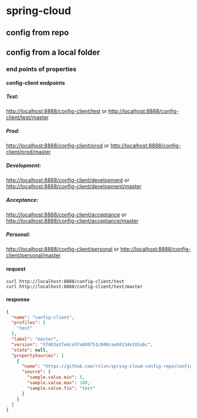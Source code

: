 # spring-cloud

## config from repo

## config from a local folder

### end points of properties

#### config-client endpoints
##### Test: 
[http://localhost:8888/config-client/test](http://localhost:8888/config-client/test) or 
[http://localhost:8888/config-client/test/master](http://localhost:8888/config-client/test/master)

##### Prod: 
[http://localhost:8888/config-client/prod](http://localhost:8888/config-client/prod) or 
[http://localhost:8888/config-client/prod/master](http://localhost:8888/config-client/prod/master)

##### Development: 
[http://localhost:8888/config-client/development](http://localhost:8888/config-client/development) or 
[http://localhost:8888/config-client/development/master](http://localhost:8888/config-client/development/master)

##### Acceptance: 
[http://localhost:8888/config-client/acceptance](http://localhost:8888/config-client/acceptance) or 
[http://localhost:8888/config-client/acceptance/master](http://localhost:8888/config-client/acceptance/master)

##### Personal: 
[http://localhost:8888/config-client/personal](http://localhost:8888/config-client/personal) or 
[http://localhost:8888/config-client/personal/master](http://localhost:8888/config-client/personal/master)

#### request
```shell script
curl http://localhost:8888/config-client/test
curl http://localhost:8888/config-client/test/master
```

#### response
```json
{
  "name": "config-client",
  "profiles": [
    "test"
  ],
  "label": "master",
  "version": "37483a37e6ce57a849751c049caa04134e185abc",
  "state": null,
  "propertySources": [
    {
      "name": "https://github.com/rslvn/spring-cloud-config-repo/config-client-test.yml",
      "source": {
        "sample.value.min": 5,
        "sample.value.max": 100,
        "sample.value.fix": "test"
      }
    }
  ]
}
```

